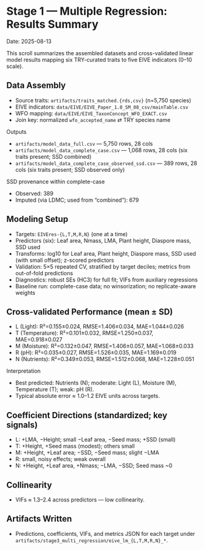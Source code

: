 # Stage 1 — Multiple Regression: Results Summary

Date: 2025-08-13

This scroll summarizes the assembled datasets and cross-validated linear model results mapping six TRY-curated traits to five EIVE indicators (0–10 scale).

## Data Assembly
- Source traits: `artifacts/traits_matched.{rds,csv}` (n=5,750 species)
- EIVE indicators: `data/EIVE/EIVE_Paper_1.0_SM_08_csv/mainTable.csv`
- WFO mapping: `data/EIVE/EIVE_TaxonConcept_WFO_EXACT.csv`
- Join key: normalized `wfo_accepted_name` ⇄ TRY species name

Outputs
- `artifacts/model_data_full.csv` — 5,750 rows, 28 cols
- `artifacts/model_data_complete_case.csv` — 1,068 rows, 28 cols (six traits present; SSD combined)
- `artifacts/model_data_complete_case_observed_ssd.csv` — 389 rows, 28 cols (six traits present; SSD observed only)

SSD provenance within complete-case
- Observed: 389
- Imputed (via LDMC; used from “combined”): 679

## Modeling Setup
- Targets: `EIVEres-{L,T,M,R,N}` (one at a time)
- Predictors (six): Leaf area, Nmass, LMA, Plant height, Diaspore mass, SSD used
- Transforms: log10 for Leaf area, Plant height, Diaspore mass, SSD used (with small offset); z-scored predictors
- Validation: 5×5 repeated CV, stratified by target deciles; metrics from out-of-fold predictions
- Diagnostics: robust SEs (HC3) for full fit; VIFs from auxiliary regressions
- Baseline run: complete-case data; no winsorization; no replicate-aware weights

## Cross-validated Performance (mean ± SD)
- L (Light): R²=0.155±0.024, RMSE=1.406±0.034, MAE=1.044±0.026
- T (Temperature): R²=0.101±0.032, RMSE=1.250±0.037, MAE=0.918±0.027
- M (Moisture): R²=0.132±0.047, RMSE=1.406±0.057, MAE=1.068±0.033
- R (pH): R²=0.035±0.027, RMSE=1.526±0.035, MAE=1.169±0.019
- N (Nutrients): R²=0.349±0.053, RMSE=1.512±0.068, MAE=1.228±0.051

Interpretation
- Best predicted: Nutrients (N); moderate: Light (L), Moisture (M), Temperature (T); weak: pH (R).
- Typical absolute error ≈ 1.0–1.2 EIVE units across targets.

## Coefficient Directions (standardized; key signals)
- L: +LMA, −Height; small −Leaf area, −Seed mass; +SSD (small)
- T: +Height, +Seed mass (modest); others small
- M: +Height, +Leaf area; −SSD, −Seed mass; slight −LMA
- R: small, noisy effects; weak overall
- N: +Height, +Leaf area, +Nmass; −LMA, −SSD; Seed mass ~0

## Collinearity
- VIFs ≈ 1.3–2.4 across predictors — low collinearity.

## Artifacts Written
- Predictions, coefficients, VIFs, and metrics JSON for each target under `artifacts/stage3_multi_regression/eive_lm_{L,T,M,R,N}_*`.
